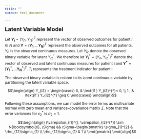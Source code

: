 ```yaml
---
title: ""
output: html_document

---
```

<style type="text/css">

body{ /* Normal  */
      font-size: 12px;
  }
  
title {
  font-size: 38px;
  color: DarkRed;
}
</style>


 <font size="4">  **Latent Variable Model** </font>

Let $\mathbf{Y_{i}}=(Y_{i1}, Y_{i2})^{T}$ represent the vector of observed outcomes for patient $i \in N$ and $\mathbf{Y}=(\mathbf{Y_{1}},\ldots \mathbf{Y_{N}})^{T}$ represent the observed outcomes for all patients. $Y_{i1}$ is the observed continuous measures. Let $Y_{i2}$ denote the observed binary variable for latent $Y_{i2}^{*}$. We therefore let $\mathbf{Y_{i}^{*}}=(Y_{i1}^{}, Y_{i2}^{*})^{T}$ denote the vector of observed and latent continuous measures for patient i and $\mathbf{Y^{*}}=(\mathbf{Y_{1}^{*}},\ldots \mathbf{Y_{N}^{*}})^{T}$. $T_{i}$ represents the treatment indicator for patient i

The observed binary variable is related to its latent continuous variable by partitioning the latent variable space.

$$\begin{align}
Y_{i2} = \begin{cases}
  0, & \text{if }  Y_{i2}^{*}< 0, \\
  1 , & \text{if } Y_{i2}^{*} \geq 0
  \end{cases}
\end{align}$$

Following these assumptions, we can model the error terms as multivariate normal with zero mean and variance-covariance matrix $\Sigma$. Note that the error variances for $\varepsilon_{2}^{*}$ is $\sigma_{2}=1$. 

$$\begin{align}
(\varepsilon_{i1}^{}, \varepsilon_{i2}^{*}) \sim N(\boldsymbol{0}, \Sigma) &&
\Sigma=\begin{pmatrix}
\sigma_{1}^{2} & \rho_{12}\sigma_{1}  \\
\rho_{12}\sigma_{1} & 1   \\
\end{pmatrix}
\end{align}$$



